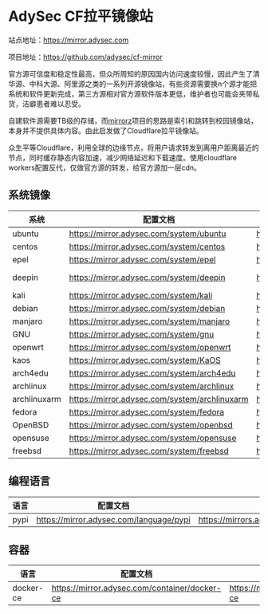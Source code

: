 # AdySec CF拉平镜像站

站点地址：<https://mirror.adysec.com>

项目地址：<https://github.com/adysec/cf-mirror>

官方源可信度和稳定性最高，但众所周知的原因国内访问速度较慢，因此产生了清华源、中科大源、阿里源之类的一系列开源镜像站，有些资源需要换n个源才能把系统和软件更新完成，第三方源相对官方源软件版本更低，维护者也可能会夹带私货，洁癖患者难以忍受。

自建软件源需要TB级的存储，而[mirrorz](https://github.com/mirrorz-org/mirrorz)项目的思路是索引和跳转到校园镜像站，本身并不提供具体内容。由此启发做了Cloudflare拉平镜像站。

众生平等Cloudflare，利用全球的边缘节点，将用户请求转发到离用户距离最近的节点，同时缓存静态内容加速，减少网络延迟和下载速度。使用cloudflare workers配置反代，仅做官方源的转发，给官方源加一层cdn。

## 系统镜像

| 系统         | 配置文档                                      | 下载地址                                       | 同步来源                                     |
| ------------ | --------------------------------------------- | ---------------------------------------------- | -------------------------------------------- |
| ubuntu       | https://mirror.adysec.com/system/ubuntu       | https://mirrors.adysec.com/system/ubuntu       | http://de.archive.ubuntu.com/ubuntu/ubuntu   |
| centos       | https://mirror.adysec.com/system/centos       | https://mirrors.adysec.com/system/centos       | http://mirror.webhostingghana.com/centos     |
| epel         | https://mirror.adysec.com/system/epel         | https://mirrors.adysec.com/system/epel         | http://mirrors.kernel.org/fedora-epel        |
| deepin       | https://mirror.adysec.com/system/deepin       | https://mirrors.adysec.com/system/deepin       | https://community-packages.deepin.com/deepin |
| kali         | https://mirror.adysec.com/system/kali         | https://mirrors.adysec.com/system/kali         | http://http.kali.org/kali                    |
| debian       | https://mirror.adysec.com/system/debian       | https://mirrors.adysec.com/system/debian       | http://ftp.debian.org/debian                 |
| manjaro      | https://mirror.adysec.com/system/manjaro      | https://mirrors.adysec.com/system/manjaro      | http://ftp.tsukuba.wide.ad.jp/manjaro        |
| GNU          | https://mirror.adysec.com/system/gnu          | https://mirrors.adysec.com/system/gnu          | https://lists.gnu.org/archive/html           |
| openwrt      | https://mirror.adysec.com/system/openwrt      | https://mirrors.adysec.com/system/openwrt      | https://archive.openwrt.org                  |
| kaos         | https://mirror.adysec.com/system/KaOS         | https://mirrors.adysec.com/system/KaOS         | https://ca.kaosx.cf                          |
| arch4edu     | https://mirror.adysec.com/system/arch4edu     | https://mirrors.adysec.com/system/arch4edu     | https://arch4edu.org                         |
| archlinux    | https://mirror.adysec.com/system/archlinux    | https://mirrors.adysec.com/system/archlinux    | https://repo.archlinuxcn.org                 |
| archlinuxarm | https://mirror.adysec.com/system/archlinuxarm | https://mirrors.adysec.com/system/archlinuxarm | http://dk.mirror.archlinuxarm.org            |
| fedora       | https://mirror.adysec.com/system/fedora       | https://mirrors.adysec.com/system/fedora       | https://ap.edge.kernel.org/fedora            |
| OpenBSD      | https://mirror.adysec.com/system/openbsd      | https://mirrors.adysec.com/system/OpenBSD      | https://cdn.openbsd.org/pub/OpenBSD          |
| opensuse     | https://mirror.adysec.com/system/opensuse     | https://mirrors.adysec.com/system/opensuse     | http://download.opensuse.org                 |
| freebsd      | https://mirror.adysec.com/system/freebsd      | https://mirrors.adysec.com/system/freebsd      | https://download.freebsd.org                 |

## 编程语言

| 语言 | 配置文档                                | 下载地址                                 | 同步来源                |
| ---- | --------------------------------------- | ---------------------------------------- | ----------------------- |
| pypi | https://mirror.adysec.com/language/pypi | https://mirrors.adysec.com/language/pypi | https://pypi.org/simple |

## 容器

| 语言      | 配置文档                                      | 下载地址                                       | 同步来源                     |
| --------- | --------------------------------------------- | ---------------------------------------------- | ---------------------------- |
| docker-ce | https://mirror.adysec.com/container/docker-ce | https://mirrors.adysec.com/container/docker-ce | https://download.docker.com/ |
